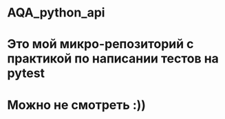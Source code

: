 # AQA_python_api
# Это мой микро-репозиторий с практикой по написании тестов на pytest
# Можно не смотреть :))
